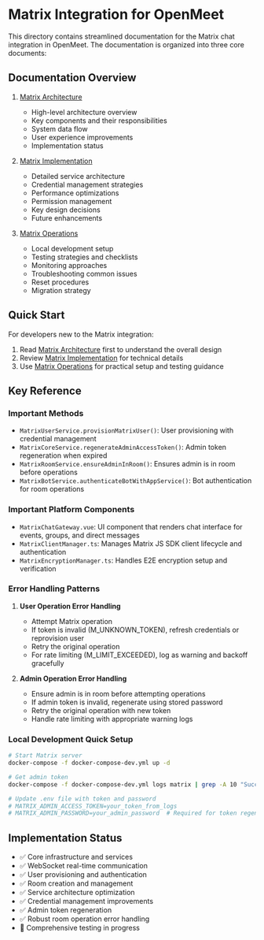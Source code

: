 # Matrix Integration for OpenMeet

This directory contains streamlined documentation for the Matrix chat integration in OpenMeet. The documentation is organized into three core documents:

## Documentation Overview

1. [Matrix Architecture](./matrix-architecture.md)
   - High-level architecture overview
   - Key components and their responsibilities
   - System data flow
   - User experience improvements
   - Implementation status

2. [Matrix Implementation](./matrix-implementation.md)
   - Detailed service architecture
   - Credential management strategies
   - Performance optimizations
   - Permission management
   - Key design decisions
   - Future enhancements

3. [Matrix Operations](./matrix-operations.md)
   - Local development setup
   - Testing strategies and checklists
   - Monitoring approaches
   - Troubleshooting common issues
   - Reset procedures
   - Migration strategy

## Quick Start

For developers new to the Matrix integration:

1. Read [Matrix Architecture](./matrix-architecture.md) first to understand the overall design
2. Review [Matrix Implementation](./matrix-implementation.md) for technical details
3. Use [Matrix Operations](./matrix-operations.md) for practical setup and testing guidance

## Key Reference

### Important Methods

- `MatrixUserService.provisionMatrixUser()`: User provisioning with credential management
- `MatrixCoreService.regenerateAdminAccessToken()`: Admin token regeneration when expired
- `MatrixRoomService.ensureAdminInRoom()`: Ensures admin is in room before operations
- `MatrixBotService.authenticateBotWithAppService()`: Bot authentication for room operations

### Important Platform Components

- `MatrixChatGateway.vue`: UI component that renders chat interface for events, groups, and direct messages
- `MatrixClientManager.ts`: Manages Matrix JS SDK client lifecycle and authentication
- `MatrixEncryptionManager.ts`: Handles E2E encryption setup and verification

### Error Handling Patterns

1. **User Operation Error Handling**
   - Attempt Matrix operation
   - If token is invalid (M_UNKNOWN_TOKEN), refresh credentials or reprovision user
   - Retry the original operation
   - For rate limiting (M_LIMIT_EXCEEDED), log as warning and backoff gracefully

2. **Admin Operation Error Handling**
   - Ensure admin is in room before attempting operations
   - If admin token is invalid, regenerate using stored password
   - Retry the original operation with new token
   - Handle rate limiting with appropriate warning logs

### Local Development Quick Setup

```bash
# Start Matrix server
docker-compose -f docker-compose-dev.yml up -d

# Get admin token
docker-compose -f docker-compose-dev.yml logs matrix | grep -A 10 "Success! Matrix server initialized"

# Update .env file with token and password
# MATRIX_ADMIN_ACCESS_TOKEN=your_token_from_logs
# MATRIX_ADMIN_PASSWORD=your_admin_password  # Required for token regeneration
```

## Implementation Status

- ✅ Core infrastructure and services
- ✅ WebSocket real-time communication
- ✅ User provisioning and authentication
- ✅ Room creation and management
- ✅ Service architecture optimization
- ✅ Credential management improvements
- ✅ Admin token regeneration
- ✅ Robust room operation error handling
- 🚧 Comprehensive testing in progress